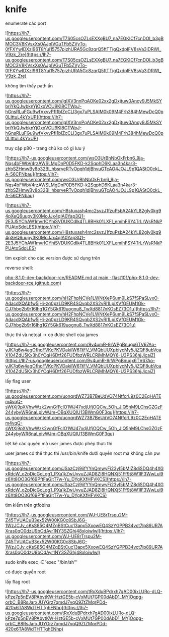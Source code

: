 # knife

enumerate các port

![https://lh7-us.googleusercontent.com/T7S05csOZLsEXXgBU7_na7EGKICf7cnDOI_b3gBMOC3V8KVsxXs0AJpIVGuTFb5ZVyTo-0fFXYwIDXzI96T8Yui15757pizhURA5Gc8zqrQ5ftTTigQxdpIFV8sVa3iDRWI_V9zk_Zre](https://lh7-us.googleusercontent.com/T7S05csOZLsEXXgBU7_na7EGKICf7cnDOI_b3gBMOC3V8KVsxXs0AJpIVGuTFb5ZVyTo-0fFXYwIDXzI96T8Yui15757pizhURA5Gc8zqrQ5ftTTigQxdpIFV8sVa3iDRWI_V9zk_Zre)

không tìm thấy path ẩn

![https://lh7-us.googleusercontent.com/lgIXV3nnPqAOKe02xx2gDxjtuw0Anoy9J5MkSYbriYkQJwbknYjOxxVCU9KI8CTWpJ-hGnsRLuFGu9wfVxvvPfI1bIZcCLI3gx7uPLSAIM0k09M4Frh384hMewDcQ0p0LIttuL4kYxUP](https://lh7-us.googleusercontent.com/lgIXV3nnPqAOKe02xx2gDxjtuw0Anoy9J5MkSYbriYkQJwbknYjOxxVCU9KI8CTWpJ-hGnsRLuFGu9wfVxvvPfI1bIZcCLI3gx7uPLSAIM0k09M4Frh384hMewDcQ0p0LIttuL4kYxUP)

truy cập p80 - trang chủ ko có gì lưu ý

![https://lh7-us.googleusercontent.com/wsO3UrBhNbOkFrbn6_9ja-Nqs4bFWbV4rzAWSLMgDnP0D5FKD-k2SqphD6KLaa3n4kar3-zhbSZHmwBy8o32Bl_hbsrveRTvOpqh1djBhvuGTcAO4JOJL9p1QAStO0ckL_A-56CFNbau](https://lh7-us.googleusercontent.com/wsO3UrBhNbOkFrbn6_9ja-Nqs4bFWbV4rzAWSLMgDnP0D5FKD-k2SqphD6KLaa3n4kar3-zhbSZHmwBy8o32Bl_hbsrveRTvOpqh1djBhvuGTcAO4JOJL9p1QAStO0ckL_A-56CFNbau)

![https://lh7-us.googleusercontent.com/H8stuxash4mc2svzJ1fzuPsbA24kYL82gIy0kg94pXeQ6uupy3K0MoJJx4qIA0Yap3Q1-2E3J5YChAW1mvrICYhiSVDUKCdIk4TL8BHk01LXFI_emihFSY4TrLrWsRNkPPUAtoSdoLES](https://lh7-us.googleusercontent.com/H8stuxash4mc2svzJ1fzuPsbA24kYL82gIy0kg94pXeQ6uupy3K0MoJJx4qIA0Yap3Q1-2E3J5YChAW1mvrICYhiSVDUKCdIk4TL8BHk01LXFI_emihFSY4TrLrWsRNkPPUAtoSdoLES)

tìm exploit cho các version được sử dụng trên

reverse shell:

[php-8.1.0-dev-backdoor-rce/README.md at main · flast101/php-8.1.0-dev-backdoor-rce (github.com)](https://github.com/flast101/php-8.1.0-dev-backdoor-rce/blob/main/README.md)

![https://lh7-us.googleusercontent.com/hH2FhpNCVe1LWNtXeP6um9LkS7fSPaSLvxO-AdacdXQAbfw5jHi-zq0pzLD9KR4SQvqb2XS2vRl1LpiXVfGEUM1Gk-CJ7hbg2b9r16Ihg1GY5Gk619uognu8_TwXd8817nKOsEZ73O1u](https://lh7-us.googleusercontent.com/hH2FhpNCVe1LWNtXeP6um9LkS7fSPaSLvxO-AdacdXQAbfw5jHi-zq0pzLD9KR4SQvqb2XS2vRl1LpiXVfGEUM1Gk-CJ7hbg2b9r16Ihg1GY5Gk619uognu8_TwXd8817nKOsEZ73O1u)

thực thi và netcat -> có được shell của james

![https://lh7-us.googleusercontent.com/9v4umR-9rWPgBnugx6TV67Ao-yJK7q6w4agOfhoFVKcPKVDakilW6TtFV_VMQbUUXpbiycMy5JjZQF8ubVoaX104ZdU5Kx3h0YCqH6Dtf26FUDfbzWRLCRjMhMQY6-U3PS36hjJicaiZ](https://lh7-us.googleusercontent.com/9v4umR-9rWPgBnugx6TV67Ao-yJK7q6w4agOfhoFVKcPKVDakilW6TtFV_VMQbUUXpbiycMy5JjZQF8ubVoaX104ZdU5Kx3h0YCqH6Dtf26FUDfbzWRLCRjMhMQY6-U3PS36hjJicaiZ)

lấy flag user

![https://lh7-us.googleusercontent.com/uonqrdWZ73B7BeUdVO74NtfcrL9z0C2EqHATEm4vqQ-sWtXj9pXVhwWzk2wnGfFclO1WJ47xdjUfjOQCw_5Oh_JIQ5hM9LChsGZGzF244ybyWR6naLpivWJm-OBqXUQIU13BWmG0F3qu](https://lh7-us.googleusercontent.com/uonqrdWZ73B7BeUdVO74NtfcrL9z0C2EqHATEm4vqQ-sWtXj9pXVhwWzk2wnGfFclO1WJ47xdjUfjOQCw_5Oh_JIQ5hM9LChsGZGzF244ybyWR6naLpivWJm-OBqXUQIU13BWmG0F3qu)

liệt kê các quyền mà user james được phép thực thi

user james có thể thực thi /usr/bin/knife dưới quyền root mà không cần pw

![https://lh7-us.googleusercontent.com/JSazCzj9iifYYnQmwyFi23yI5bMIZ8diSDQ4h4XGxRdcW_o2pDicGcLog1_PXa1kZwUvvuZJAD8ZI8HQNXj51Ff9t8W1IF3WwLul9z6Xt8OO3Gf69PftFaGjtT7w-Yu_DYgKXfHFVKCS](https://lh7-us.googleusercontent.com/JSazCzj9iifYYnQmwyFi23yI5bMIZ8diSDQ4h4XGxRdcW_o2pDicGcLog1_PXa1kZwUvvuZJAD8ZI8HQNXj51Ff9t8W1IF3WwLul9z6Xt8OO3Gf69PftFaGjtT7w-Yu_DYgKXfHFVKCS)

tìm kiếm trên gtfobins

![https://lh7-us.googleusercontent.com/WJ-UE8rTrspu2M-Z45TVUACuB3ex52W00KG0c8SbJ6G-1WzJCJv_cKsS85O4MZqBStCuc13apx5XxowEQ4SzYGPPB34vct7lp89UR7AXras0qO0dzU9bOdAyr1NY3SZGhj48xloiwIwl](https://lh7-us.googleusercontent.com/WJ-UE8rTrspu2M-Z45TVUACuB3ex52W00KG0c8SbJ6G-1WzJCJv_cKsS85O4MZqBStCuc13apx5XxowEQ4SzYGPPB34vct7lp89UR7AXras0qO0dzU9bOdAyr1NY3SZGhj48xloiwIwl)

sudo knife exec -E 'exec "/bin/sh"'

có được quyền root

lấy flag root

![https://lh7-us.googleusercontent.com/tRxXduBPdrxh7gAD00ixLURo-dLQ-kPze7p5nEV8PAbvtKW-HztGE5b-cVxMUt7GP00dAbD1_MYjOqpg-orbC_B8RsJarxJUYGrz7qmdJ7vqQ9ZtZMqrPDd-420x6TA8WdTHTTghENhp](https://lh7-us.googleusercontent.com/tRxXduBPdrxh7gAD00ixLURo-dLQ-kPze7p5nEV8PAbvtKW-HztGE5b-cVxMUt7GP00dAbD1_MYjOqpg-orbC_B8RsJarxJUYGrz7qmdJ7vqQ9ZtZMqrPDd-420x6TA8WdTHTTghENhp)